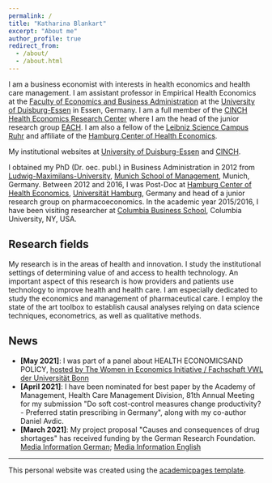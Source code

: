 ```yaml
---
permalink: /
title: "Katharina Blankart"
excerpt: "About me"
author_profile: true
redirect_from: 
  - /about/
  - /about.html
---
```




I am a business economist with interests in health economics and health care management. I am assistant professor in Empirical Health Economics at the [Faculty of Economics and Business Administration](https://www.wiwi.uni-due.de/en/homepage/) at the [University of Duisburg-Essen](https://www.uni-due.de/) in Essen, Germany. I am a full member of the [CINCH Health Economics Research Center](https://cinch.uni-due.de/) where I am the head of the junior research group [EACH](https://cinch.uni-due.de/research/junior-research-groups/each-empirical-analysis-of-competition-in-health-care-markets/). I am also a fellow of the [Leibniz Science Campus Ruhr](https://lscr.rwi-essen.de/en/) and affiliate of the [Hamburg Center of Health Economics](https://www.hche.uni-hamburg.de/ueberuns/personen/affiliates.html).

My institutional websites at [University of Duisburg-Essen](https://www.hcm.wiwi.uni-due.de/en/team/katharina-blankart/) and [CINCH](https://cinch.uni-due.de/team/full-members/jun-prof-dr-katharina-blankart-mbr/).

I obtained my PhD (Dr. oec. publ.) in Business Administration in 2012 from [Ludwig-Maximilans-University](https://www.en.uni-muenchen.de/index.html), [Munich School of Management](https://www.en.bwl.uni-muenchen.de/index.html), Munich, Germany. Between 2012 and 2016, I was Post-Doc at [Hamburg Center of Health Economics](https://lscr.rwi-essen.de/en/), [Universität Hamburg](https://www.uni-hamburg.de/en.html), Germany and head of a junior research group on pharmacoeconomics. In the academic year 2015/2016, I have been visiting researcher at [Columbia Business School](https://home.gsb.columbia.edu/), Columbia University, NY, USA.



Research fields
-------

My research is in the areas of health and innovation. I study the institutional settings of determining value of and access to health technology. An important aspect of this research is how providers and patients use technology to improve health and health care. I am especially dedicated to study the economics and management of pharmaceutical care. I employ the state of the art toolbox to establish causal analyses relying on data science techniques, econometrics, as well as qualitative methods.


News
-------

- **[May 2021]**: I was part of a panel about HEALTH ECONOMICSAND POLICY, [hosted by The Women in Economics Initiative / Fachschaft VWL der Universität Bonn](https://women-in-economics.com/event/health-economics-and-policy-wie-inspire/)
- **[April 2021]**: I have been nominated for best paper by the Academy of Management, Health Care Management Division, 81th Annual Meeting for my submission "Do soft cost-control measures change productivity? - Preferred statin prescribing in Germany", along with my co-author Daniel Avdic. 
- **[March 2021]**: My project proposal "Causes and consequences of drug shortages" has received funding by the German Research Foundation. [Media Information German](https://www.uni-due.de/2021-04-07-medikamentenknappheit-vermeiden); [Media Information English](https://www.hertie-school.org/en/news/detail/content/mujaheed-shaikh-and-katharina-blankart-analyse-causes-and-consequences-of-drug-shortages-through-new-research-project)




- - - 
This personal website was created using the [academicpages template](https://github.com/academicpages/academicpages.github.io).
